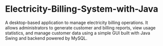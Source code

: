 # Electricity-Billing-System-with-Java
A desktop-based application to manage electricity billing operations. It allows administrators to generate customer and billing reports, view usage statistics, and manage customer data using a simple GUI built with Java Swing and backend powered by MySQL.
